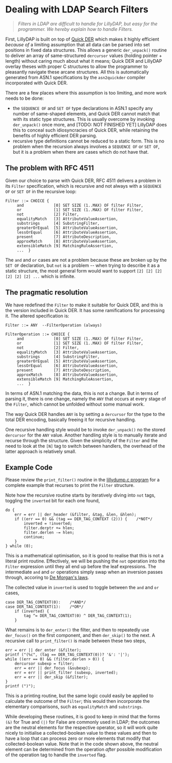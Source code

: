 # Dealing with LDAP Search Filters

> *Filters in LDAP are difficult to handle for LillyDAP, but easy for the
> programmer.  We hereby explain how to handle Filters.*

First, LillyDAP is built on top of
[Quick DER](https://github.com/vanrein/quick-der)
which makes it highly efficient *because of* a limiting assumption that all
data can be parsed into set positions in fixed data structures.  This allows
a generic `der_unpack()` routine to deliver an array of same-structured
`dercursor` values (holding pointer + length) without caring much about what
it means; Quick DER and LillyDAP overlay theses with proper C structures to
allow the programmer to pleasantly navigate these arcane structures.  All
this is automatically generated from ASN.1 specifications by the
`asn2quickder` compiler incorporated with Quick DER.

There are a few places where this assumption is too limiting, and more work
needs to be done:

  * the `SEQUENCE OF` and `SET OF` type declarations in ASN.1 specify any
    number of same-shaped elements, and Quick DER cannot match that with its
    static type structures.  This is usually overcome by invoking `der_unpack()`
    once more, and [TODO: NOT FINISHED YET] LillyDAP does this to conceal such
    idiosyncracies of Quick DER, while retaining the benefits of highly
    efficient DER parsing.
  * recursive type definitions cannot be reduced to a static form.  This is no
    problem when the recursion always involves a `SEQUENCE OF` or `SET OF`, but
    it is a problem when there are cases which do not have that.


## The problem with RFC 4511

Given our choice to parse with Quick DER, RFC 4511 delivers a problem in
its `Filter` specification, which is recursive and not always with a
`SEQUENCE OF` or `SET OF` in the recursive loop:
```
Filter ::= CHOICE {
     and             [0] SET SIZE (1..MAX) OF filter Filter,
     or              [1] SET SIZE (1..MAX) OF filter Filter,
     not             [2] Filter,
     equalityMatch   [3] AttributeValueAssertion,
     substrings      [4] SubstringFilter,
     greaterOrEqual  [5] AttributeValueAssertion,
     lessOrEqual     [6] AttributeValueAssertion,
     present         [7] AttributeDescription,
     approxMatch     [8] AttributeValueAssertion,
     extensibleMatch [9] MatchingRuleAssertion,
     ...  }
```
The `and` and `or` cases are not a problem because these are broken up by
the `SET OF` declaration, but `not` is a problem -- when trying to describe
it as a static structure, the most general form would want to support
`[2] [2] [2] [2] [2] [2] ...` which is infinite.


## The pragmatic resolution

We have redefined the `Filter` to make it suitable for Quick DER, and this
is the version included in Quick DER.  It has some ramifications for
processing it.  The altered specification is:
```
Filter ::= ANY  --FilterOperation (always)

FilterOperation ::= CHOICE {
     and             [0] SET SIZE (1..MAX) OF filter Filter,
     or              [1] SET SIZE (1..MAX) OF filter Filter,
     not             [2] Filter,
     equalityMatch   [3] AttributeValueAssertion,
     substrings      [4] SubstringFilter,
     greaterOrEqual  [5] AttributeValueAssertion,
     lessOrEqual     [6] AttributeValueAssertion,
     present         [7] AttributeDescription,
     approxMatch     [8] AttributeValueAssertion,
     extensibleMatch [9] MatchingRuleAssertion,
     ...  }
```

In terms of ASN.1 matching the data, this is not a change.  But in terms
of parsing it, there is one change, namely the `ANY` that occurs at every
stage of the `Filter`, which cannot be unfolded without some manual work.

The way Quick DER handles `ANY` is by setting a `dercursor` for the type
to the total DER encoding, basically freeing it for recursive handling.

One recursive handling style would be to invoke `der_unpack()` no the
stored `dercursor` for the `ANY` value.  Another handling style is to
manually iterate and recurse through the structure.  Given the simplicity
of the `Filter` and the need to look at the `[N]` tag to switch between
handlers, the overhead of the latter approach is relatively small.


## Example Code

Please review the `print_filter()` routine in the
[lillydump.c program](test/lillydump.c)
for a complete example that recurses to print the `Filter` structure.

Note how the recursive routine starts by iteratively diving into
`not` tags, toggling the `inverted` bit for each one found,

    do {
        err = err || der_header (&filter, &tag, &len, &hlen);
        if ((err == 0) && (tag == DER_TAG_CONTEXT (2))) {    /*NOT*/
            inverted = !inverted;
            filter.derptr += hlen;
            filter.derlen -= hlen;
            continue;
        }
    } while (0);

This is a mathematical optimisation, so it is good to realise that this
is not a literal print routine.  Effectively, we will be pushing the
`not` operation into the `Filter` expression until they all end up before
the leaf expressions.  The intermediate `and` and `or` operations simply
swap when an inversion passes through, accoring to
[De Morgan's laws](https://en.wikipedia.org/wiki/De_Morgan%27s_laws).

The collected value in `inverted` is used to toggle between the `and` and
`or` cases,

    case DER_TAG_CONTEXT(0):    /*AND*/
    case DER_TAG_CONTEXT(1):    /*OR*/
        if (inverted) {
            tag ^= DER_TAG_CONTEXT(0) ^ DER_TAG_CONTEXT(1);
        }

What remains is to `der_enter()` the filter, and then to repeatedly
use `der_focus()` on the first component, and then `der_skip()` to the
next.  A recursive call to `print_filter()` is made between these two
steps,

    err = err || der_enter (&filter);
    printf ("(%c", (tag == DER_TAG_CONTEXT(0))? '&': '|');
    while ((err == 0) && (filter.derlen > 0)) {
        dercursor subexp = filter;
        err = err || der_focus (&subexp);
        err = err || print_filter (subexp, inverted);
        err = err || der_skip (&filter);
    }
    printf (")");

This is a printing routine, but the same logic could easily be applied to
calculate the outcome of the `Filter`; this would then incorporate the
elementary comparisons, such as `equalityMatch` and `substrings`.

While developing these routines, it is good to keep in mind that the forms
`(&)` for True and `(|)` for False are commonly used in LDAP; the outcomes
are the neutral elements for the respective operator, so it will work quite
nicely to initialise a collected-boolean value to these values and then to
have a loop that can process zero or more elements that modify that
collected-boolean value.  Note that in the code shown above, the neutral
element can be determined from the operation *after* possible modification
of the operation tag to handle the `inverted` flag.

